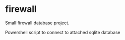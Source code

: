 firewall
========

Small firewall database project.

Powershell script to connect to attached sqlite database